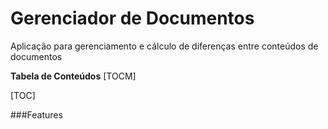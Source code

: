 # Gerenciador de Documentos

Aplicação para gerenciamento e cálculo de diferenças entre conteúdos de documentos

**Tabela de Conteúdos**
[TOCM]

[TOC]

###Features
